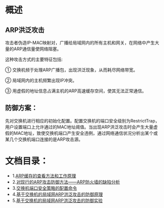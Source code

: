 # 概述
## ARP洪泛攻击
攻击者伪造IP-MAC映射对，广播给局域网内的所有主机和网关，在网络中产生大量的ARP通信量使网络阻塞。

这种攻击方式的主要特征包括:

   ① 交换机频于处理ARP广播包，出现洪泛现象，从而耗尽网络带宽。
   
   ② 局域网内的主机频繁出现IP冲突。
   
   ③ 用虚假的地址信息占满主机的ARP高速缓存空间，使其无法正常通信。
   
## 防御方案：
先对交换机进行相应的初始化配置。配置交换机的端口安全级别为RestrictTrap，用户设置端口上允许通过的MAC地址阈值。当出现ARP洪泛攻击时会产生大量虚假的MAC地址，致使交换机端口产生安全违例，通过网络通信状况分析出某个或某几个交换机端口连接的是ARP攻击源。

# 文档目录：
* 1.[ARP缓存的查看方法和工作原理](https://github.com/weiyi1024/ns/blob/bc33f8bbe161f6a7002ee318fd4855758ed5d668/2015-2/WY_HLH_SJC/ARP-flooding-attack/ARP%E7%BC%93%E5%AD%98%E7%9A%84%E6%9F%A5%E7%9C%8B%E5%92%8C%E5%B7%A5%E4%BD%9C%E5%8E%9F%E7%90%86%E7%9A%84%E7%A0%94%E7%A9%B6.md)
* 2.[对现行的ARP攻击防御方法——ARP防火墙的缺陷分析](https://github.com/weiyi1024/ns/blob/bc33f8bbe161f6a7002ee318fd4855758ed5d668/2015-2/WY_HLH_SJC/ARP-flooding-attack/%E7%8E%B0%E8%A1%8C%E7%9A%84ARP%E6%94%BB%E5%87%BB%E9%98%B2%E5%BE%A1%E6%96%B9%E6%B3%95.md)
* 3.[交换机端口安全策略的配置命令](https://github.com/weiyi1024/ns/blob/bc33f8bbe161f6a7002ee318fd4855758ed5d668/2015-2/WY_HLH_SJC/ARP-flooding-attack/%E4%BA%A4%E6%8D%A2%E6%9C%BA%E7%AB%AF%E5%8F%A3%E5%AE%89%E5%85%A8%E7%AD%96%E7%95%A5%E7%9A%84%E9%85%8D%E7%BD%AE%E5%91%BD%E4%BB%A4.md)
* 4.[基于交换机的局域网ARP洪泛攻击的防御原理](https://github.com/weiyi1024/ns/blob/bc33f8bbe161f6a7002ee318fd4855758ed5d668/2015-2/WY_HLH_SJC/ARP-flooding-attack/%E5%9F%BA%E4%BA%8E%E4%BA%A4%E6%8D%A2%E6%9C%BA%E7%9A%84%E5%B1%80%E5%9F%9F%E7%BD%91ARP%E6%B4%AA%E6%B3%9B%E6%94%BB%E5%87%BB%E7%9A%84%E9%98%B2%E5%BE%A1%E5%8E%9F%E7%90%86.md)
* 5.[基于交换机的局域网ARP洪泛攻击的防御实验](https://github.com/weiyi1024/ns/blob/bc33f8bbe161f6a7002ee318fd4855758ed5d668/2015-2/WY_HLH_SJC/ARP-flooding-attack/%E5%9F%BA%E4%BA%8E%E4%BA%A4%E6%8D%A2%E6%9C%BA%E7%9A%84%E5%B1%80%E5%9F%9F%E7%BD%91ARP%E6%B4%AA%E6%B3%9B%E6%94%BB%E5%87%BB%E7%9A%84%E9%98%B2%E5%BE%A1%E5%AE%9E%E9%AA%8C.md)




